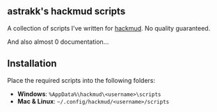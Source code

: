 ## astrakk's hackmud scripts

A collection of scripts I've written for [hackmud](https://www.hackmud.com/). No quality guaranteed.

And also almost 0 documentation...

## Installation

 Place the required scripts into the following folders:
- **Windows**: `%AppData%\hackmud\<username>\scripts`
- **Mac & Linux**: `~/.config/hackmud/<username>/scripts`
